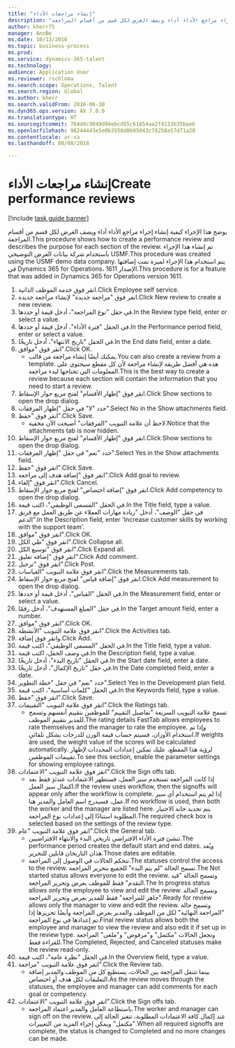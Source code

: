 ```yaml
--- 
title: "إنشاء مراجعات الأداء"
description: "يوضح هذا الإجراء كيفية إنشاء إجراء مراجع الأداء أداء ويصف الغرض لكل قسم من أقسام المراجعة."
author: kherr75
manager: AnnBe
ms.date: 10/13/2016
ms.topic: business-process
ms.prod: 
ms.service: dynamics-365-talent
ms.technology: 
audience: Application User
ms.reviewer: rschloma
ms.search.scope: Operations, Talent
ms.search.region: Global
ms.author: kherr
ms.search.validFrom: 2016-06-30
ms.dyn365.ops.version: AX 7.0.0
ms.translationtype: HT
ms.sourcegitcommit: 764d4c9049d94ebcd55c61654aa2f4133b35bae6
ms.openlocfilehash: 98244443e5e0b3558d8b95043c78258a57d71a28
ms.contentlocale: ar-sa
ms.lasthandoff: 08/08/2018

---
```

# <a name="create-performance-reviews"></a><span data-ttu-id="1c0dd-103">إنشاء مراجعات الأداء</span><span class="sxs-lookup"><span data-stu-id="1c0dd-103">Create performance reviews</span></span>

[!include [task guide banner](../../includes/task-guide-banner.md)]

<span data-ttu-id="1c0dd-104">يوضح هذا الإجراء كيفية إنشاء إجراء مراجع الأداء أداء ويصف الغرض لكل قسم من أقسام المراجعة.</span><span class="sxs-lookup"><span data-stu-id="1c0dd-104">This procedure shows how to create a performance review and describes the purpose for each section of the review.</span></span> <span data-ttu-id="1c0dd-105">تم إنشاء هذا الإجراء باستخدام شركة بيانات العرض التوضيحي USMF.</span><span class="sxs-lookup"><span data-stu-id="1c0dd-105">This procedure was created using the USMF demo data company.</span></span> <span data-ttu-id="1c0dd-106">يتم استخدام هذا الإجراء لميزة تمت إضافتها في Dynamics 365 for Operations، الإصدار 1611.</span><span class="sxs-lookup"><span data-stu-id="1c0dd-106">This procedure is for a feature that was added in Dynamics 365 for Operations version 1611.</span></span>

1. <span data-ttu-id="1c0dd-107">انقر فوق خدمة الموظف الذاتية.</span><span class="sxs-lookup"><span data-stu-id="1c0dd-107">Click Employee self service.</span></span>
2. <span data-ttu-id="1c0dd-108">انقر فوق "مراجعة جديدة" لإنشاء مراجعة جديدة.</span><span class="sxs-lookup"><span data-stu-id="1c0dd-108">Click New review to create a new review.</span></span>
3. <span data-ttu-id="1c0dd-109">في حقل "نوع المراجعة"، أدخل قيمة أو حددها.</span><span class="sxs-lookup"><span data-stu-id="1c0dd-109">In the Review type field, enter or select a value.</span></span>
4. <span data-ttu-id="1c0dd-110">في الحقل "فترة الأداء"، أدخل قيمة أو حددها.</span><span class="sxs-lookup"><span data-stu-id="1c0dd-110">In the Performance period field, enter or select a value.</span></span>
5. <span data-ttu-id="1c0dd-111">في الحقل "تاريخ الانتهاء"، أدخل تاريخًا.</span><span class="sxs-lookup"><span data-stu-id="1c0dd-111">In the End date field, enter a date.</span></span>
6. <span data-ttu-id="1c0dd-112">انقر فوق "موافق".</span><span class="sxs-lookup"><span data-stu-id="1c0dd-112">Click OK.</span></span>
    * <span data-ttu-id="1c0dd-113">يمكنك أيضًا إنشاء مراجعة من قالب.</span><span class="sxs-lookup"><span data-stu-id="1c0dd-113">You can also create a review from a template.</span></span> <span data-ttu-id="1c0dd-114">هذه هي أفضل طريقة لإنشاء مراجعة لأن كل مقطع سيحتوي على المعلومات التي تحتاجها لبدء مراجعة.</span><span class="sxs-lookup"><span data-stu-id="1c0dd-114">This is the best way to create a review because each section will contain the information that you need to start a review.</span></span>  
7. <span data-ttu-id="1c0dd-115">انقر فوق "إظهار الأقسام‬" لفتح مربع حوار الإسقاط‬.</span><span class="sxs-lookup"><span data-stu-id="1c0dd-115">Click Show sections to open the drop dialog.</span></span>
8. <span data-ttu-id="1c0dd-116">حدد "لا" في حقل "إظهار المرفقات‬".</span><span class="sxs-lookup"><span data-stu-id="1c0dd-116">Select No in the Show attachments field.</span></span>
9. <span data-ttu-id="1c0dd-117">انقر فوق "حفظ".</span><span class="sxs-lookup"><span data-stu-id="1c0dd-117">Click Save.</span></span>
    * <span data-ttu-id="1c0dd-118">لاحظ أن علامة التبويب "المرفقات" أصبحت الآن مخفية.</span><span class="sxs-lookup"><span data-stu-id="1c0dd-118">Notice that the attachments tab is now hidden.</span></span>  
10. <span data-ttu-id="1c0dd-119">انقر فوق "إظهار الأقسام‬" لفتح مربع حوار الإسقاط‬.</span><span class="sxs-lookup"><span data-stu-id="1c0dd-119">Click Show sections to open the drop dialog.</span></span>
11. <span data-ttu-id="1c0dd-120">حدد "نعم" في حقل "إظهار المرفقات".</span><span class="sxs-lookup"><span data-stu-id="1c0dd-120">Select Yes in the Show attachments field.</span></span>
12. <span data-ttu-id="1c0dd-121">انقر فوق "حفظ".</span><span class="sxs-lookup"><span data-stu-id="1c0dd-121">Click Save.</span></span>
13. <span data-ttu-id="1c0dd-122">انقر فوق "إضافة هدف إلى مراجعة".</span><span class="sxs-lookup"><span data-stu-id="1c0dd-122">Click Add goal to review.</span></span>
14. <span data-ttu-id="1c0dd-123">انقر فوق "إلغاء".</span><span class="sxs-lookup"><span data-stu-id="1c0dd-123">Click Cancel.</span></span>
15. <span data-ttu-id="1c0dd-124">انقر فوق "إضافة اختصاص‬" لفتح مربع حوار الإسقاط‬.</span><span class="sxs-lookup"><span data-stu-id="1c0dd-124">Click Add competency to open the drop dialog.</span></span>
16. <span data-ttu-id="1c0dd-125">في الحقل "المسمى الوظيفي"، اكتب قيمة.</span><span class="sxs-lookup"><span data-stu-id="1c0dd-125">In the Title field, type a value.</span></span>
17. <span data-ttu-id="1c0dd-126">في حقل "الوصف"، أدخل "زيادة مهارات العملاء عن طريق العمل مع فريق الدعم".</span><span class="sxs-lookup"><span data-stu-id="1c0dd-126">In the Description field, enter 'Increase customer skills by working with the support team'.</span></span>
18. <span data-ttu-id="1c0dd-127">انقر فوق "موافق".</span><span class="sxs-lookup"><span data-stu-id="1c0dd-127">Click OK.</span></span>
19. <span data-ttu-id="1c0dd-128">انقر فوق "طي الكل".</span><span class="sxs-lookup"><span data-stu-id="1c0dd-128">Click Collapse all.</span></span>
20. <span data-ttu-id="1c0dd-129">انقر فوق "توسيع الكل".</span><span class="sxs-lookup"><span data-stu-id="1c0dd-129">Click Expand all.</span></span>
21. <span data-ttu-id="1c0dd-130">انقر فوق "إضافة تعليق".</span><span class="sxs-lookup"><span data-stu-id="1c0dd-130">Click Add comment.</span></span>
22. <span data-ttu-id="1c0dd-131">انقر فوق "ترحيل".</span><span class="sxs-lookup"><span data-stu-id="1c0dd-131">Click Post.</span></span>
23. <span data-ttu-id="1c0dd-132">انقر فوق علامة التبويب "القياسات‬".</span><span class="sxs-lookup"><span data-stu-id="1c0dd-132">Click the Measurements tab.</span></span>
24. <span data-ttu-id="1c0dd-133">انقر فوق "إضافة قياس‬" لفتح مربع حوار الإسقاط‬.</span><span class="sxs-lookup"><span data-stu-id="1c0dd-133">Click Add measurement to open the drop dialog.</span></span>
25. <span data-ttu-id="1c0dd-134">في الحقل "القياس‬"، أدخل قيمة أو حددها.</span><span class="sxs-lookup"><span data-stu-id="1c0dd-134">In the Measurement field, enter or select a value.</span></span>
26. <span data-ttu-id="1c0dd-135">في حقل "المبلغ المستهدف"، أدخل رقمًا.</span><span class="sxs-lookup"><span data-stu-id="1c0dd-135">In the Target amount field, enter a number.</span></span>
27. <span data-ttu-id="1c0dd-136">انقر فوق "موافق".</span><span class="sxs-lookup"><span data-stu-id="1c0dd-136">Click OK.</span></span>
28. <span data-ttu-id="1c0dd-137">انقر فوق علامة التبويب "الأنشطة".</span><span class="sxs-lookup"><span data-stu-id="1c0dd-137">Click the Activities tab.</span></span>
29. <span data-ttu-id="1c0dd-138">وانقر فوق إضافة.</span><span class="sxs-lookup"><span data-stu-id="1c0dd-138">Click Add.</span></span>
30. <span data-ttu-id="1c0dd-139">في الحقل "المسمى الوظيفي"، اكتب قيمة.</span><span class="sxs-lookup"><span data-stu-id="1c0dd-139">In the Title field, type a value.</span></span>
31. <span data-ttu-id="1c0dd-140">في وصف الحقل، اكتب قيمة.</span><span class="sxs-lookup"><span data-stu-id="1c0dd-140">In the Description field, type a value.</span></span>
32. <span data-ttu-id="1c0dd-141">في الحقل "تاريخ البدء"، أدخل تاريخًا.</span><span class="sxs-lookup"><span data-stu-id="1c0dd-141">In the Start date field, enter a date.</span></span>
33. <span data-ttu-id="1c0dd-142">في حقل "تاريخ الإكمال‬"، أدخل تاريخًا.</span><span class="sxs-lookup"><span data-stu-id="1c0dd-142">In the Date completed field, enter a date.</span></span>
34. <span data-ttu-id="1c0dd-143">حدد "نعم" في حقل "خطة التطوير‬".</span><span class="sxs-lookup"><span data-stu-id="1c0dd-143">Select Yes in the Development plan field.</span></span>
35. <span data-ttu-id="1c0dd-144">في الحقل "كلمات أساسية‬"، اكتب قيمة.</span><span class="sxs-lookup"><span data-stu-id="1c0dd-144">In the Keywords field, type a value.</span></span>
36. <span data-ttu-id="1c0dd-145">انقر فوق "حفظ".</span><span class="sxs-lookup"><span data-stu-id="1c0dd-145">Click Save.</span></span>
37. <span data-ttu-id="1c0dd-146">انقر فوق علامة التبويب "التقييمات‬".</span><span class="sxs-lookup"><span data-stu-id="1c0dd-146">Click the Ratings tab.</span></span>
    * <span data-ttu-id="1c0dd-147">تسمح علامة التبويب السريعة "تفاصيل التقييم‬" للموظفين بتقييم أنفسهم وتسمح للمدير بتقييم الموظف.</span><span class="sxs-lookup"><span data-stu-id="1c0dd-147">The rating details FastTab allows employees to rate themselves and the manager to rate the employee.</span></span> <span data-ttu-id="1c0dd-148">وإذا تم استخدام الأوزان، فسيتم حساب قيمة الوزن للدرجات بشكل تلقائي.</span><span class="sxs-lookup"><span data-stu-id="1c0dd-148">If weights are used, the weight value of the scores will be calculated automatically.</span></span>    <span data-ttu-id="1c0dd-149">لرؤية هذا المقطع، عليك تمكين إعدادات المحددات لإظهار تقييمات الموظفين.</span><span class="sxs-lookup"><span data-stu-id="1c0dd-149">To see this section, enable the parameter settings for showing employee ratings.</span></span>  
38. <span data-ttu-id="1c0dd-150">انقر فوق علامة التبويب "الاعتمادات".</span><span class="sxs-lookup"><span data-stu-id="1c0dd-150">Click the Sign offs tab.</span></span>
    * <span data-ttu-id="1c0dd-151">إذا كانت المراجعة تستخدم سير العمل، فستظهر الاعتمادات عندئذٍ فقط بعد اكتمال سير العمل.</span><span class="sxs-lookup"><span data-stu-id="1c0dd-151">If the review uses workflow, then the signoffs will appear only after the workflow is complete.</span></span> <span data-ttu-id="1c0dd-152">إذا لم يتم استخدام أي سير عمل، فسيدرج اسم العامل والمدير هنا.</span><span class="sxs-lookup"><span data-stu-id="1c0dd-152">If no workflow is used, then both the worker and the manager are listed here.</span></span> <span data-ttu-id="1c0dd-153">يتم تحديد خانة الاختيار المطلوبة استنادًا إلى إعدادات نوع المراجعة.</span><span class="sxs-lookup"><span data-stu-id="1c0dd-153">The required check box is selected based on the settings of the review type.</span></span>  
39. <span data-ttu-id="1c0dd-154">انقر فوق علامة التبويب "عام".</span><span class="sxs-lookup"><span data-stu-id="1c0dd-154">Click the General tab.</span></span>
    * <span data-ttu-id="1c0dd-155">تنشئ فترة الأداء الافتراضي تاريخي البدء والانتهاء الافتراضيين.</span><span class="sxs-lookup"><span data-stu-id="1c0dd-155">The performance period creates the default start and end dates.</span></span> <span data-ttu-id="1c0dd-156">ويُعد هذان التاريخان قابلين للتحرير.</span><span class="sxs-lookup"><span data-stu-id="1c0dd-156">Those dates are editable.</span></span>  
    * <span data-ttu-id="1c0dd-157">تتحكم الحالات في الوصول إلى المراجعة.</span><span class="sxs-lookup"><span data-stu-id="1c0dd-157">The statuses control the access to the review.</span></span> <span data-ttu-id="1c0dd-158">تسمح الحالة "لم يتم البدء‬" للجميع بتحرير المراجعة.</span><span class="sxs-lookup"><span data-stu-id="1c0dd-158">The Not started status allows everyone to edit the review.</span></span> <span data-ttu-id="1c0dd-159">وتسمح الحالة "قيد التقدم" فقط للموظف بعرض وتحرير المراجعة.</span><span class="sxs-lookup"><span data-stu-id="1c0dd-159">The In progress status allows only the employee to view and edit the review.</span></span> <span data-ttu-id="1c0dd-160">وتسمح الحالة "جاهز للمراجعة" فقط للمدير بعرض وتحرير المراجعة.</span><span class="sxs-lookup"><span data-stu-id="1c0dd-160">Ready for review allows only the manager to view and edit the review.</span></span> <span data-ttu-id="1c0dd-161">وتسمح حالة "المراجعة النهائية" لكل من الموظف والمدير بعرض المراجعة وأيضًا تحريرها إذا تم إعدادها في نوع المراجعة.</span><span class="sxs-lookup"><span data-stu-id="1c0dd-161">Final review status allows both the employee and manager to view the review and also edit it if set up in the review type.</span></span> <span data-ttu-id="1c0dd-162">وتجعل الحالات "مكتمل" و"مرفوض" و"ملغى" المراجعة للقراءة فقط.</span><span class="sxs-lookup"><span data-stu-id="1c0dd-162">The Completed, Rejected, and Canceled statuses make the review read-only.</span></span>  
40. <span data-ttu-id="1c0dd-163">في الحقل "نظرة عامة"، اكتب قيمة.</span><span class="sxs-lookup"><span data-stu-id="1c0dd-163">In the Overview field, type a value.</span></span>
41. <span data-ttu-id="1c0dd-164">انقر فوق علامة التبويب "مراجعة".</span><span class="sxs-lookup"><span data-stu-id="1c0dd-164">Click the Review tab.</span></span>
    * <span data-ttu-id="1c0dd-165">بينما تتنقل المراجعة بين الحالات، يستطيع كل من الموظف والمدير إضافة التعليقات لكل هدف أو اختصاص.</span><span class="sxs-lookup"><span data-stu-id="1c0dd-165">As the review moves through the statuses, the employee and manager can add comments for each goal or competency.</span></span>  
42. <span data-ttu-id="1c0dd-166">انقر فوق علامة التبويب "الاعتمادات".</span><span class="sxs-lookup"><span data-stu-id="1c0dd-166">Click the Sign offs tab.</span></span>
    * <span data-ttu-id="1c0dd-167">باستطاعة العامل والمدير اعتماد المراجعة.</span><span class="sxs-lookup"><span data-stu-id="1c0dd-167">The worker and manager can sign off on the review.</span></span> <span data-ttu-id="1c0dd-168">عند إكمال كافة الاعتمادات المطلوبة، تتغير الحالة إلى "مكتمل" ويمكن إجراء المزيد من التغييرات.</span><span class="sxs-lookup"><span data-stu-id="1c0dd-168">When all required signoffs are complete, the status is changed to Completed and no more changes can be made.</span></span>  



